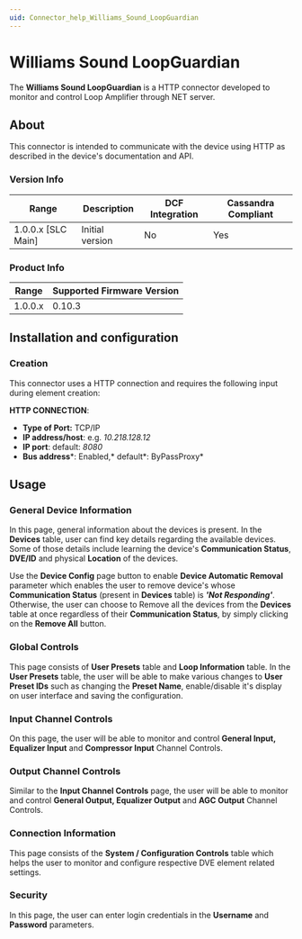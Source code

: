 ```yaml
---
uid: Connector_help_Williams_Sound_LoopGuardian
---
```


# Williams Sound LoopGuardian

The **Williams Sound LoopGuardian** is a HTTP connector developed to monitor and control Loop Amplifier through NET server.

## About

This connector is intended to communicate with the device using HTTP as described in the device's documentation and API.

### Version Info

| Range | Description | DCF Integration | Cassandra Compliant |
|----------------------|-----------------|---------------------|-------------------------|
| 1.0.0.x [SLC Main]   | Initial version | No                  | Yes                     |

### Product Info

| Range | Supported Firmware Version |
|------------------|-----------------------------|
| 1.0.0.x          | 0.10.3                      |

## Installation and configuration

### Creation

This connector uses a HTTP connection and requires the following input during element creation:

**HTTP CONNECTION**:

- **Type of Port:** TCP/IP
- **IP address/host**: e.g. *10.218.128.12*
- **IP port**: default: *8080*
- **Bus address***: Enabled,* default*: ByPassProxy*

## Usage

### General Device Information

In this page, general information about the devices is present. In the **Devices** table, user can find key details regarding the available devices. Some of those details include learning the device's **Communication Status**, **DVE/ID** and physical **Location** of the devices.

Use the **Device Config** page button to enable **Device Automatic Removal** parameter which enables the user to remove device's whose **Communication Status** (present in **Devices** table) is ***'**Not Responding**'***. Otherwise, the user can choose to Remove all the devices from the **Devices** table at once regardless of their **Communication Status**, by simply clicking on the **Remove All** button.

### Global Controls

This page consists of **User Presets** table and **Loop Information** table. In the **User Presets** table, the user will be able to make various changes to **User Preset IDs** such as changing the **Preset Name**, enable/disable it's display on user interface and saving the configuration.

### Input Channel Controls

On this page, the user will be able to monitor and control **General Input, Equalizer Input** and **Compressor Input** Channel Controls.

### Output Channel Controls

Similar to the **Input Channel Controls** page, the user will be able to monitor and control **General Output, Equalizer Output** and **AGC Output** Channel Controls.

### Connection Information

This page consists of the **System / Configuration Controls** table which helps the user to monitor and configure respective DVE element related settings.

### Security

In this page, the user can enter login credentials in the **Username** and **Password** parameters.
